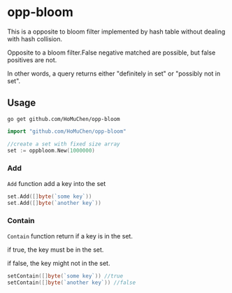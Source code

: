 opp-bloom
========

This is a opposite to bloom filter implemented by hash table without dealing with hash collision.

Opposite to a bloom filter.False negative matched are possible, but false positives are not.

In other words, a query returns either "definitely in set" or "possibly not in set". 

Usage
-----

```
go get github.com/HoMuChen/opp-bloom
```

```go
import "github.com/HoMuChen/opp-bloom"

//create a set with fixed size array
set := oppbloom.New(1000000)
```

### Add
`Add` function add a key into the set
```go
set.Add([]byte(`some key`))
set.Add([]byte(`another key`))
```

### Contain
`Contain` function return if a key is in the set.

if true, the key must be in the set.

if false, the key might not in the set.
```go
setContain([]byte(`some key`)) //true
setContain([]byte(`another key`)) //false

```
